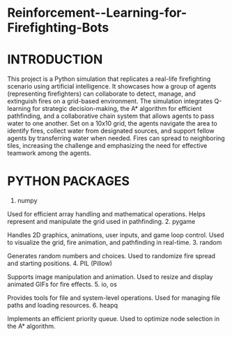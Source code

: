 # Reinforcement--Learning-for-Firefighting-Bots
# INTRODUCTION

This project is a Python simulation that replicates a real-life firefighting scenario using artificial intelligence. It showcases how a group of agents (representing firefighters) can collaborate to detect, manage, and extinguish fires on a grid-based environment. The simulation integrates Q-learning for strategic decision-making, the A* algorithm for efficient pathfinding, and a collaborative chain system that allows agents to pass water to one another.
Set on a 10x10 grid, the agents navigate the area to identify fires, collect water from designated sources, and support fellow agents by transferring water when needed. Fires can spread to neighboring tiles, increasing the challenge and emphasizing the need for effective teamwork among the agents.

# PYTHON PACKAGES

1.	numpy

Used for efficient array handling and mathematical operations.
Helps represent and manipulate the grid used in pathfinding.
2.	pygame

Handles 2D graphics, animations, user inputs, and game loop control.
Used to visualize the grid, fire animation, and pathfinding in real-time.
3.	 random

Generates random numbers and choices.
Used to randomize fire spread and starting positions.
4.	PIL (Pillow)

Supports image manipulation and animation.
Used to resize and display animated GIFs for fire effects.
5.	 io, os

Provides tools for file and system-level operations.
Used for managing file paths and loading resources.
6.	 heapq

Implements an efficient priority queue.
Used to optimize node selection in the A* algorithm.


